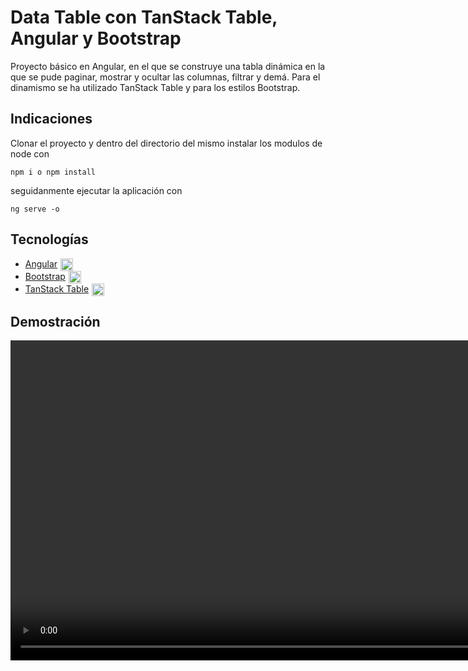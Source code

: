 # Data Table con TanStack Table, Angular y Bootstrap

Proyecto básico en Angular, en el que se construye una tabla dinámica en la que se pude paginar, mostrar y ocultar las columnas, filtrar y demá. Para el dinamismo se ha utilizado TanStack Table y para los estilos Bootstrap.

## Indicaciones
Clonar el proyecto y dentro del directorio del mismo instalar los modulos de node con
```
npm i o npm install
```
seguidanmente ejecutar la aplicación con 
```
ng serve -o
```

## Tecnologías

- <div style="display:flex;aling-items:center;gap:5px;"><a href="https://angular.dev/">Angular</a> <img src="https://res.cloudinary.com/dxn0tqsnw/image/upload/v1704242344/brief/resource_3fb851d6-6574-4311-83da-cca5285141eb.png" width="20px" height="auto" /> </div>
- <div style="display:flex;aling-items:center;gap:5px;"><a href="https://getbootstrap.com/">Bootstrap</a> <img src="https://res.cloudinary.com/dxn0tqsnw/image/upload/v1724268331/brief/Bootstrap_logo_bb5fll.svg" width="20px" height="auto" /> </div>
- <div style="display:flex;aling-items:center;gap:5px;"><a href="https://tanstack.com/table/latest">TanStack Table</a> <img src="https://res.cloudinary.com/dxn0tqsnw/image/upload/v1724268331/brief/logo-color-600w-Bx4vtR8J_ntvcx3.png" width="20px" height="auto" /> </div>

## Demostración

<video width="1024" controls autoplay>
  <source src="https://res.cloudinary.com/dxn0tqsnw/video/upload/v1724267762/brief/DataTable_1_c2tuha.mp4" type="video/mp4">
</video>

